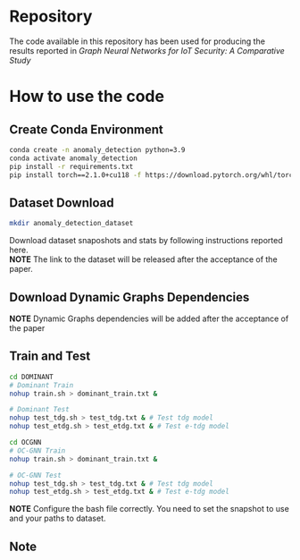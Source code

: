 # Repository
The code available in this repository has been used for producing the results reported in *Graph Neural Networks for IoT Security: A Comparative Study*

# How to use the code

## Create Conda Environment
```bash
conda create -n anomaly_detection python=3.9
conda activate anomaly_detection
pip install -r requirements.txt
pip install torch==2.1.0+cu118 -f https://download.pytorch.org/whl/torch_stable.html
```

## Dataset Download
```bash
mkdir anomaly_detection_dataset
```
Download dataset snaposhots and stats by following instructions reported here.</br>
**NOTE** The link to the dataset will be released after the acceptance of the paper.


## Download Dynamic Graphs Dependencies
**NOTE** Dynamic Graphs dependencies will be added after the acceptance of the paper

## Train and Test
```bash
cd DOMINANT
# Dominant Train
nohup train.sh > dominant_train.txt &

# Dominant Test
nohup test_tdg.sh > test_tdg.txt & # Test tdg model
nohup test_etdg.sh > test_etdg.txt & # Test e-tdg model
```

```bash
cd OCGNN
# OC-GNN Train
nohup train.sh > dominant_train.txt &

# OC-GNN Test
nohup test_tdg.sh > test_tdg.txt & # Test tdg model
nohup test_etdg.sh > test_etdg.txt & # Test e-tdg model
```


**NOTE** Configure the bash file correctly. You need to set the snapshot to use and your paths to dataset.

## Note

